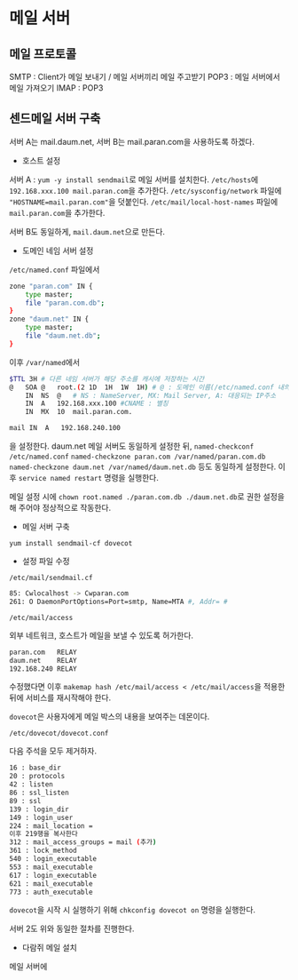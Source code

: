# 메일 서버

## 메일 프로토콜

SMTP : Client가 메일 보내기 / 메일 서버끼리 메일 주고받기
POP3 : 메일 서버에서 메일 가져오기
IMAP : POP3

## 센드메일 서버 구축

서버 A는 mail.daum.net, 서버 B는 mail.paran.com을 사용하도록 하겠다.

* 호스트 설정

서버 A :
`yum -y install sendmail`로 메일 서버를 설치한다.
`/etc/hosts`에 `192.168.xxx.100 mail.paran.com`을 추가한다.
`/etc/sysconfig/network` 파일에 `"HOSTNAME=mail.paran.com"`을 덧붙인다.
`/etc/mail/local-host-names` 파일에  `mail.paran.com`을 추가한다.

서버 B도 동일하게, `mail.daum.net`으로 만든다.

* 도메인 네임 서버 설정

`/etc/named.conf` 파일에서

```bash
zone "paran.com" IN {
    type master;
    file "paran.com.db";
}
zone "daum.net" IN {
    type master;
    file "daum.net.db";
}
```

이후 `/var/named`에서

```bash
$TTL 3H # 다른 네임 서버가 해당 주소를 캐시에 저장하는 시간
@   SOA @   root.(2 1D  1H  1W  1H) # @ : 도메인 이름(/etc/named.conf 내의 john.com)
    IN  NS  @   # NS : NameServer, MX: Mail Server, A: 대응되는 IP주소
    IN  A   192.168.xxx.100 #CNAME : 별칭
    IN  MX  10  mail.paran.com.

mail IN  A   192.168.240.100
```

을 설정한다. daum.net 메일 서버도 동일하게 설정한 뒤, 
`named-checkconf /etc/named.conf`
`named-checkzone paran.com /var/named/paran.com.db`
`named-checkzone daum.net /var/named/daum.net.db`
등도 동일하게 설정한다. 이후 `service named restart` 명령을 실행한다.

메일 설정 시에 `chown root.named ./paran.com.db ./daum.net.db`로 권한 설정을 해 주어야 정상적으로 작동한다.

* 메일 서버 구축

`yum install sendmail-cf dovecot`

* 설정 파일 수정

`/etc/mail/sendmail.cf`

```bash
85: Cwlocalhost -> Cwparan.com
261: O DaemonPortOptions=Port=smtp, Name=MTA #, Addr= #
```

`/etc/mail/access`

외부 네트워크, 호스트가 메일을 보낼 수 있도록 허가한다.

```bash
paran.com   RELAY
daum.net    RELAY
192.168.240 RELAY
```

수정했다면 이후 `makemap hash /etc/mail/access < /etc/mail/access`을 적용한 뒤에 서비스를 재시작해야 한다.

`dovecot`은 사용자에게 메일 박스의 내용을 보여주는 데몬이다.

`/etc/dovecot/dovecot.conf`

다음 주석을 모두 제거하자.

```bash
16 : base_dir
20 : protocols
42 : listen
86 : ssl_listen
89 : ssl
139 : login_dir
149 : login_user
224 : mail_location = 
이후 219행을 복사한다
312 : mail_access_groups = mail (추가)
361 : lock_method
540 : login_executable
553 : mail_executable
617 : login_executable
621 : mail_executable
773 : auth_executable
```

`dovecot`을 시작 시 실행하기 위해 `chkconfig dovecot on` 명령을 실행한다.

서버 2도 위와 동일한 절차를 진행한다.

* 다람쥐 메일 설치

메일 서버에